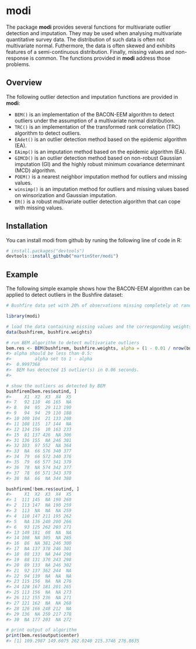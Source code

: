 
<!-- README.md is generated from README.Rmd. Please edit that file -->
modi
====

The package **modi** provides several functions for multivariate outlier detection and imputation. They may be used when analysing multivariate quantitative survey data. The distribution of such data is often not multivariate normal. Futhermore, the data is often skewed and exhibits features of a semi-continuous distribution. Finally, missing values and non-response is common. The functions provided in **modi** address those problems.

Overview
--------

The following outlier detection and imputation functions are provided in **modi**:

-   `BEM()` is an implementation of the BACON-EEM algorithm to detect outliers under the assumption of a multivariate normal distribution.
-   `TRC()` is an implementation of the transformed rank correlation (TRC) algorithm to detect outliers.
-   `EAdet()` is an outlier detection method based on the epidemic algorithm (EA).
-   `EAimp()` is an imputation method based on the epidemic algorithm (EA).
-   `GIMCD()` is an outlier detection method based on non-robust Gaussian imputation (GI) and the highly robust minimum covariance determinant (MCD) algorithm.
-   `POEM()` is a nearest neighbor imputation method for outliers and missing values.
-   `winsimp()` is an imputation method for outliers and missing values based on winsorization and Gaussian imputation.
-   `ER()` is a robust multivariate outlier detection algorithm that can cope with missing values.

Installation
------------

You can install modi from github by runing the following line of code in R:

``` r
# install.packages("devtools")
devtools::install_github("martinSter/modi")
```

Example
-------

The following simple example shows how the BACON-EEM algorithm can be applied to detect outliers in the Bushfire dataset:

``` r
# Bushfire data set with 20% of observations missing completely at random (MCAR)

library(modi)

# load the data containing missing values and the corresponding weights
data(bushfirem, bushfire.weights)

# run BEM algorithm to detect multivariate outliers
bem.res <- BEM(bushfirem, bushfire.weights, alpha = (1 - 0.01 / nrow(bushfirem)))
#> alpha should be less than 0.5:
#>         alpha set to 1 - alpha
#>  0.9997368
#>  BEM has detected 15 outlier(s) in 0.06 seconds. 
#> 

# show the outliers as detected by BEM
bushfirem[bem.res$outind, ]
#>     X1  X2  X3  X4  X5
#> 7   92 110  46 165  NA
#> 8   94  95  29 113 190
#> 9   94  94  29 110 188
#> 10 100 104  21 133 208
#> 11 108 115  17 144  NA
#> 12 134 156  10 163 233
#> 15  81 137 426  NA 306
#> 31 136 155  NA 246 301
#> 32 103  97 552  NA 364
#> 33  NA  66 576 340 377
#> 34  79  66 572 340 376
#> 35  79  66 577 341 379
#> 36  78  NA 574 342 377
#> 37  78  66 571 343 379
#> 38  NA  66  NA 344 380

bushfirem[!bem.res$outind, ]
#>     X1  X2  X3  X4  X5
#> 1  111 145  NA 190 260
#> 2  113 147  NA 190 259
#> 3  113  NA  NA  NA 259
#> 4  110 147 211 195 262
#> 5   NA 136 240 200 266
#> 6   93 125 262 203 271
#> 13 149 181  68  NA  NA
#> 14 108  NA 305  NA 285
#> 16  86  NA 381 246 300
#> 17  NA 137 378 246 301
#> 18  88 133  NA 244 298
#> 19  88 131 370 243 298
#> 20  89 133  NA 246 302
#> 21  92 137 362 244  NA
#> 22  94 139  NA  NA  NA
#> 23 115 156  NA  NA 276
#> 24 128 167 181 201 265
#> 25 113 156  NA  NA 273
#> 26 112 155 236  NA 271
#> 27 121 162  NA  NA 268
#> 28 126 166 248 212  NA
#> 29 136  NA 259 217 278
#> 30  NA 177 203  NA 272

# print output of algorithm
print(bem.res$output$center)
#> [1] 109.2987 149.6075 262.0240 215.3746 276.8635
```
